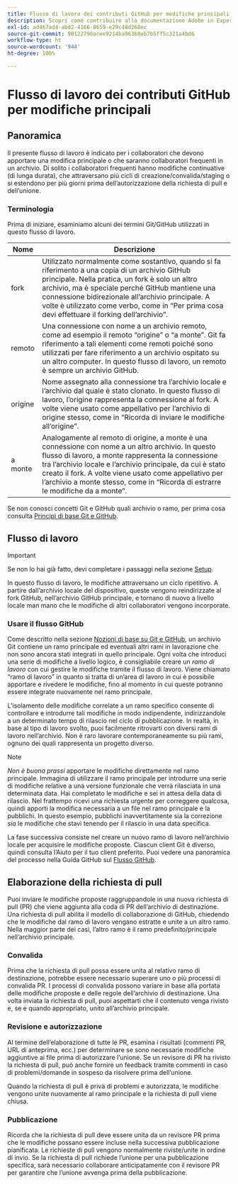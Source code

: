```yaml
---
title: Flusso di lavoro dei contributi GitHub per modifiche principali
description: Scopri come contribuire alla documentazione Adobe in Experience League.
exl-id: ad467ad4-abd2-4166-8659-e29c48d268ec
source-git-commit: 90122796acee9214ba96360eb7b5ff5c321a4bd6
workflow-type: ht
source-wordcount: '944'
ht-degree: 100%

---
```


# Flusso di lavoro dei contributi GitHub per modifiche principali

<!--
>[!IMPORTANT]
>All repositories that publish to docs.adobe.com have adopted the [Adobe Open Source Code of Conduct](../../code-of-conduct.md) or the [.NET Foundation Code of Conduct](https://dotnetfoundation.org/code-of-conduct). For more information, see the [Contributing](../../contributing.md) article.
>
> Minor corrections or clarifications to documentation and code examples in public repositories are covered by the [Adobe Documentation Terms of Use](https://www.adobe.com/legal/terms.html). New or significant changes generate a comment in the pull request, asking you to submit an online Contribution License Agreement (CLA) if you are not an employee of Adobe. We need you to complete the online form before we can review or accept your pull request.
--->

## Panoramica

Il presente flusso di lavoro è indicato per i collaboratori che devono apportare una modifica principale o che saranno collaboratori frequenti in un archivio. Di solito i collaboratori frequenti hanno modifiche continuative (di lunga durata), che attraversano più cicli di creazione/convalida/staging o si estendono per più giorni prima dell’autorizzazione della richiesta di pull e dell’unione.

### Terminologia

Prima di iniziare, esaminiamo alcuni dei termini Git/GitHub utilizzati in questo flusso di lavoro.

| Nome | Descrizione |
|-----------|-------------|
| fork | Utilizzato normalmente come sostantivo, quando si fa riferimento a una copia di un archivio GitHub principale. Nella pratica, un fork è solo un altro archivio, ma è speciale perché GitHub mantiene una connessione bidirezionale all’archivio principale. A volte è utilizzato come verbo, come in “Per prima cosa devi effettuare il forking dell’archivio”. |
| remoto | Una connessione con nome a un archivio remoto, come ad esempio il remoto “origine” o “a monte”. Git fa riferimento a tali elementi come remoti poiché sono utilizzati per fare riferimento a un archivio ospitato su un altro computer. In questo flusso di lavoro, un remoto è sempre un archivio GitHub. |
| origine | Nome assegnato alla connessione tra l’archivio locale e l’archivio dal quale è stato clonato. In questo flusso di lavoro, l’origine rappresenta la connessione al fork. A volte viene usato come appellativo per l’archivio di origine stesso, come in “Ricorda di inviare le modifiche all’origine”. |
| a monte | Analogamente al remoto di origine, a monte è una connessione con nome a un altro archivio. In questo flusso di lavoro, a monte rappresenta la connessione tra l’archivio locale e l’archivio principale, da cui è stato creato il fork. A volte viene usato come appellativo per l’archivio a monte stesso, come in “Ricorda di estrarre le modifiche da a monte”. |

Se non conosci concetti Git e GitHub quali archivio o ramo, per prima cosa consulta [Principi di base Git e GitHub](git-fundamentals.md).

## Flusso di lavoro

>[!IMPORTANT]
> Se non lo hai già fatto, devi completare i passaggi nella sezione [Setup](github-signup.md).

In questo flusso di lavoro, le modifiche attraversano un ciclo ripetitivo. A partire dall’archivio locale del dispositivo, queste vengono reindirizzate al fork GitHub, nell’archivio GitHub principale, e tornano di nuovo a livello locale man mano che le modifiche di altri collaboratori vengono incorporate.

### Usare il flusso GitHub

Come descritto nella sezione [Nozioni di base su Git e GitHub](git-fundamentals.md), un archivio Git contiene un ramo principale ed eventuali altri rami in lavorazione che non sono ancora stati integrati in quello principale. Ogni volta che introduci una serie di modifiche a livello logico, è consigliabile creare un *ramo di lavoro* con cui gestire le modifiche tramite il flusso di lavoro. Viene chiamato “ramo di lavoro” in quanto si tratta di un’area di lavoro in cui è possibile apportare e rivedere le modifiche, fino al momento in cui queste potranno essere integrate nuovamente nel ramo principale.

L’isolamento delle modifiche correlate a un ramo specifico consente di controllare e introdurre tali modifiche in modo indipendente, indirizzandole a un determinato tempo di rilascio nel ciclo di pubblicazione. In realtà, in base al tipo di lavoro svolto, puoi facilmente ritrovarti con diversi rami di lavoro nell’archivio. Non è raro lavorare contemporaneamente su più rami, ognuno dei quali rappresenta un progetto diverso.

>[!NOTE]
>
>*Non è buona prassi* apportare le modifiche direttamente nel ramo principale. Immagina di utilizzare il ramo principale per introdurre una serie di modifiche relative a una versione funzionale che verrà rilasciata in una determinata data. Hai completato le modifiche e sei in attesa della data di rilascio. Nel frattempo ricevi una richiesta urgente per correggere qualcosa, quindi apporti la modifica necessaria a un file nel ramo principale e la pubblichi. In questo esempio, pubblichi inavvertitamente sia la correzione *sia* le modifiche che stavi tenendo per il rilascio in una data specifica.

La fase successiva consiste nel creare un nuovo ramo di lavoro nell’archivio locale per acquisire le modifiche proposte. Ciascun client Git è diverso, quindi consulta l’Aiuto per il tuo client preferito. Puoi vedere una panoramica del processo nella Guida GitHub sul [Flusso GitHub](https://guides.github.com/introduction/flow/).

## Elaborazione della richiesta di pull

Puoi inviare le modifiche proposte raggruppandole in una nuova richiesta di pull (PR) che viene aggiunta alla coda di PR dell’archivio di destinazione. Una richiesta di pull abilita il modello di collaborazione di GitHub, chiedendo che le modifiche dal ramo di lavoro vengano estratte e unite a un altro ramo. Nella maggior parte dei casi, l’altro ramo è il ramo predefinito/principale nell’archivio principale.

### Convalida

Prima che la richiesta di pull possa essere unita al relativo ramo di destinazione, potrebbe essere necessario superare uno o più processi di convalida PR. I processi di convalida possono variare in base alla portata delle modifiche proposte e delle regole dell’archivio di destinazione. Una volta inviata la richiesta di pull, puoi aspettarti che il contenuto venga rivisto e, se e quando appropriato, unito all’archivio principale.

### Revisione e autorizzazione

Al termine dell’elaborazione di tutte le PR, esamina i risultati (commenti PR, URL di anteprima, ecc.) per determinare se sono necessarie modifiche aggiuntive ai file prima di autorizzare l’unione. Se un revisore di PR ha rivisto la richiesta di pull, può anche fornire un feedback tramite commenti in caso di problemi/domande in sospeso da risolvere prima dell’unione.

Quando la richiesta di pull è priva di problemi e autorizzata, le modifiche vengono unite nuovamente al ramo principale e la richiesta di pull viene chiusa.

### Pubblicazione

Ricorda che la richiesta di pull deve essere unita da un revisore PR prima che le modifiche possano essere incluse nella successiva pubblicazione pianificata. Le richieste di pull vengono normalmente riviste/unite in ordine di invio. Se la richiesta di pull richiede l’unione per una pubblicazione specifica, sarà necessario collaborare anticipatamente con il revisore PR per garantire che l’unione avvenga prima della pubblicazione.
